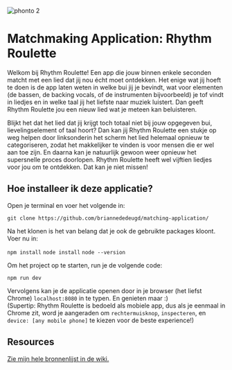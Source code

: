![phonto 2](https://user-images.githubusercontent.com/92082302/225131845-e6e3e5bd-47ba-4e98-874a-f3ff189835d4.jpg)

# Matchmaking Application: Rhythm Roulette

Welkom bij Rhythm Roulette! Een app die jouw binnen enkele seconden matcht met een lied dat jij nou écht moet ontdekken. Het enige wat jij hoeft te doen is de app laten weten in welke bui jij je bevindt, wat voor elementen (de bassen, de backing vocals, of de instrumenten bijvoorbeeld) je tof vindt in liedjes en in welke taal jij het liefste naar muziek luistert. Dan geeft Rhythm Roulette jou een nieuw lied wat je meteen kan beluisteren.

Blijkt het dat het lied dat jij krijgt toch totaal niet bij jouw opgegeven bui, lievelingselement of taal hoort? Dan kan jij Rhythm Roulette een stukje op weg helpen door linksonderin het scherm het lied helemaal opnieuw te categoriseren, zodat het makkelijker te vinden is voor mensen die er wel aan toe zijn. En daarna kan je natuurlijk gewoon weer opnieuw het supersnelle proces doorlopen. Rhythm Roulette heeft wel vijftien liedjes voor jou om te ontdekken. Dat kan je niet missen!

## Hoe installeer ik deze applicatie?
Open je terminal en voer het volgende in:

`git clone https://github.com/briannededeugd/matching-application/`

Na het klonen is het van belang dat je ook de gebruikte packages kloont. Voer nu in:

`npm install`
`node install`
`node --version`

Om het project op te starten, run je de volgende code:

`npm run dev`

Vervolgens kan je de applicatie openen door in je browser (het liefst Chrome) `localhost:8080` in te typen. En genieten maar :)  
(Supertip: Rhythm Roulette is bedoeld als mobiele app, dus als je eenmaal in Chrome zit, word je aangeraden om `rechtermuisknop`, `inspecteren`, en `device: [any mobile phone]` te kiezen voor de beste experience!)

## Resources
[Zie mijn hele bronnenlijst in de wiki.](https://github.com/briannededeugd/matching-application/wiki/Resources)
